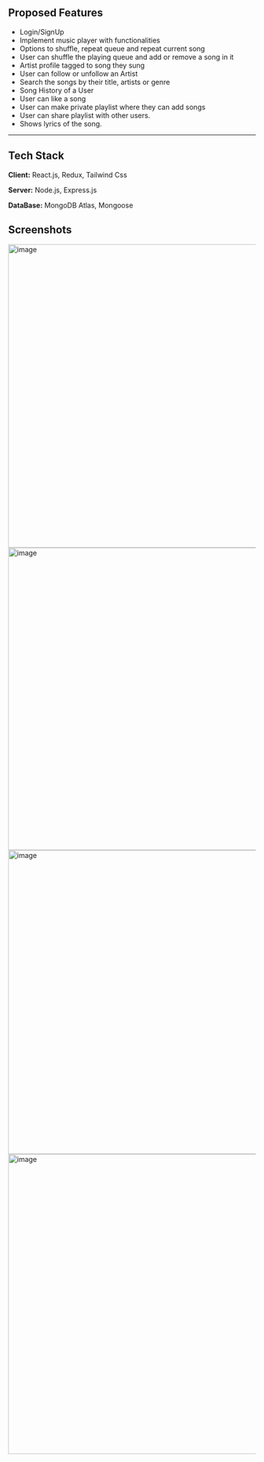 


## Proposed Features
- Login/SignUp
- Implement music player with functionalities
- Options to shuffle, repeat queue and repeat current song
- User can shuffle the playing queue and add or remove a song in it
- Artist  profile tagged to song they sung
- User can follow or unfollow an Artist
- Search the songs by their title, artists or genre
- Song History of a User
- User can like a song
- User can make private playlist where they can add songs
- User can share playlist with other users.
- Shows lyrics of the song.
---


## Tech Stack
**Client:** React.js, Redux, Tailwind Css


**Server:** Node.js, Express.js


**DataBase:** MongoDB Atlas, Mongoose

## Screenshots

<img width="1280" height="618" alt="image" src="https://github.com/user-attachments/assets/89c44e20-5499-4015-af9a-fb43f8479afb" />

<img width="1280" height="616" alt="image" src="https://github.com/user-attachments/assets/55a53bc6-cc01-4201-8a6b-2c41524af953" />

<img width="1280" height="619" alt="image" src="https://github.com/user-attachments/assets/5809fa8f-ea7f-4480-9b33-abac12c1e4ed" />

<img width="1280" height="611" alt="image" src="https://github.com/user-attachments/assets/8fca88dd-a131-454b-a132-5b35435e49bb" />








